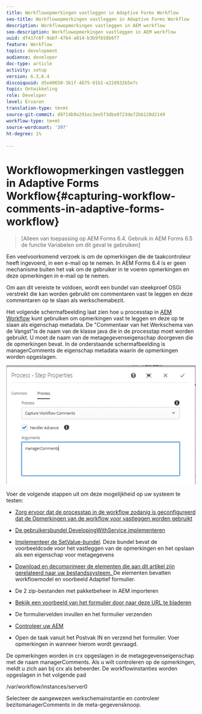 ```yaml
---
title: Workflowopmerkingen vastleggen in Adaptive Forms Workflow
seo-title: Workflowopmerkingen vastleggen in Adaptive Forms Workflow
description: Workflowopmerkingen vastleggen in AEM workflow
seo-description: Workflowopmerkingen vastleggen in AEM workflow
uuid: df41fc6f-9abf-47b4-a014-b3b9fb58b6f7
feature: Workflow
topics: development
audience: developer
doc-type: article
activity: setup
version: 6.3,6.4
discoiquuid: d5e40650-3b1f-4875-91b2-e22d932b5e7c
topic: Ontwikkeling
role: Developer
level: Ervaren
translation-type: tm+mt
source-git-commit: d9714b9a291ec3ee5f3dba9723de72bb120d2149
workflow-type: tm+mt
source-wordcount: '397'
ht-degree: 1%

---
```



# Workflowopmerkingen vastleggen in Adaptive Forms Workflow{#capturing-workflow-comments-in-adaptive-forms-workflow}

>[Alleen van toepassing op AEM Forms 6.4. Gebruik in AEM Forms 6.5 de functie Variabelen om dit geval te gebruiken]

Een veelvoorkomend verzoek is om de opmerkingen die de taakcontroleur heeft ingevoerd, in een e-mail op te nemen. In AEM Forms 6.4 is er geen mechanisme buiten het vak om de gebruiker in te voeren opmerkingen en deze opmerkingen in e-mail op te nemen.

Om aan dit vereiste te voldoen, wordt een bundel van steekproef OSGi verstrekt die kan worden gebruikt om commentaren vast te leggen en deze commentaren op te slaan als werkschemabezit.

Het volgende schermafbeelding laat zien hoe u processtap in [AEM Workflow](http://localhost:4502/editor.html/conf/global/settings/workflow/models/CaptureComments.html) kunt gebruiken om opmerkingen vast te leggen en deze op te slaan als eigenschap metadata. De &quot;Commentaar van het Werkschema van de Vangst&quot;is de naam van de klasse java die in de processtap moet worden gebruikt. U moet de naam van de metagegevenseigenschap doorgeven die de opmerkingen bevat. In de onderstaande schermafbeelding is managerComments de eigenschap metadata waarin de opmerkingen worden opgeslagen.

![workflowcomments1](assets/workflowcomments1.gif)

Voer de volgende stappen uit om deze mogelijkheid op uw systeem te testen:
* [Zorg ervoor dat de processtap in de workflow zodanig is geconfigureerd dat de Opmerkingen van de workflow voor vastleggen worden gebruikt](http://localhost:4502/editor.html/conf/global/settings/workflow/models/CaptureComments.html)

* [De gebruikersbundel DevelopingWithService implementeren](/help/forms/assets/common-osgi-bundles/DevelopingWithServiceUser.jar)

* [Implementeer de SetValue-bundel](/help/forms/assets/common-osgi-bundles/SetValueApp.core-1.0-SNAPSHOT.jar). Deze bundel bevat de voorbeeldcode voor het vastleggen van de opmerkingen en het opslaan als een eigenschap voor metagegevens

* [Download en decomprimeer de elementen die aan dit artikel zijn gerelateerd naar uw bestandssysteem. ](assets/capturecomments.zip) De elementen bevatten workflowmodel en voorbeeld Adaptief formulier.

* De 2 zip-bestanden met pakketbeheer in AEM importeren

* [Bekijk een voorbeeld van het formulier door naar deze URL te bladeren](http://localhost:4502/content/dam/formsanddocuments/capturecomments/jcr:content?wcmmode=disabled)

* De formuliervelden invullen en het formulier verzenden

* [Controleer uw AEM](http://localhost:4502/aem/inbox)

* Open de taak vanuit het Postvak IN en verzend het formulier. Voer opmerkingen in wanneer hierom wordt gevraagd.

De opmerkingen worden in crx opgeslagen in de metagegevenseigenschap met de naam managerComments. Als u wilt controleren op de opmerkingen, meldt u zich aan bij crx als beheerder. De workflowinstanties worden opgeslagen in het volgende pad

/var/workflow/instances/server0

Selecteer de aangewezen werkschemainstantie en controleer bezitsmanagerComments in de meta-gegevensknoop.

